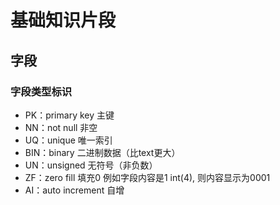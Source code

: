 # 基础知识片段

## 字段

### 字段类型标识

* PK：primary key 主键
* NN：not null 非空
* UQ：unique 唯一索引
* BIN：binary 二进制数据（比text更大）
* UN：unsigned 无符号（非负数）
* ZF：zero fill 填充0 例如字段内容是1 int(4), 则内容显示为0001 
* AI：auto increment 自增



